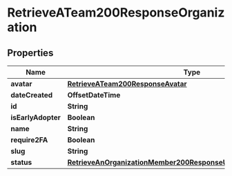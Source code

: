 

# RetrieveATeam200ResponseOrganization


## Properties

| Name | Type | Description | Notes |
|------------ | ------------- | ------------- | -------------|
|**avatar** | [**RetrieveATeam200ResponseAvatar**](RetrieveATeam200ResponseAvatar.md) |  |  |
|**dateCreated** | **OffsetDateTime** |  |  |
|**id** | **String** |  |  |
|**isEarlyAdopter** | **Boolean** |  |  |
|**name** | **String** |  |  |
|**require2FA** | **Boolean** |  |  |
|**slug** | **String** |  |  |
|**status** | [**RetrieveAnOrganizationMember200ResponseUserIdentitiesInnerProvider**](RetrieveAnOrganizationMember200ResponseUserIdentitiesInnerProvider.md) |  |  |




